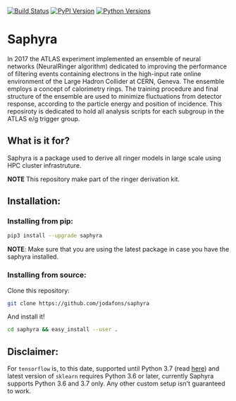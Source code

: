 


[![Build Status](https://travis-ci.org/jodafons/saphyra.svg?branch=master)](https://travis-ci.org/github/jodafons/saphyra)
[![PyPI Version](https://img.shields.io/pypi/v/saphyra)](https://pypi.org/project/saphyra/)
[![Python Versions](https://img.shields.io/pypi/pyversions/saphyra)](https://github.com/jodafons/saphyra)

# Saphyra

In 2017 the ATLAS experiment implemented an ensemble of neural networks (NeuralRinger algorithm) dedicated to improving the performance of filtering events containing electrons in the high-input rate online environment of the Large Hadron Collider at CERN, Geneva. The ensemble employs a concept of calorimetry rings. The training procedure and final structure of the ensemble are used to minimize fluctuations from detector response, according to the particle energy and position of incidence. This reposiroty is dedicated to hold all analysis scripts for each subgroup in the ATLAS e/g trigger group.

## What is it for?

Saphyra is a package used to derive all ringer models in large scale using HPC cluster infrastruture.

**NOTE** This repository make part of the ringer derivation kit.

## Installation:

### Installing from pip:

```bash
pip3 install --upgrade saphyra
```
**NOTE**: Make sure that you are using the latest package in case you have the saphyra installed. 

### Installing from source:

Clone this repository:
```bash
git clone https://github.com/jodafons/saphyra
```

And install it!

```bash
cd saphyra && easy_install --user .
```

## Disclaimer:

For `tensorflow` is, to this date, supported until Python 3.7 (read [here](https://github.com/tensorflow/tensorflow/issues/33374)) and
latest version of `sklearn` requires Python 3.6 or later, currently Saphyra supports Python 3.6 and 3.7 only. Any other custom setup isn't guaranteed to work.




